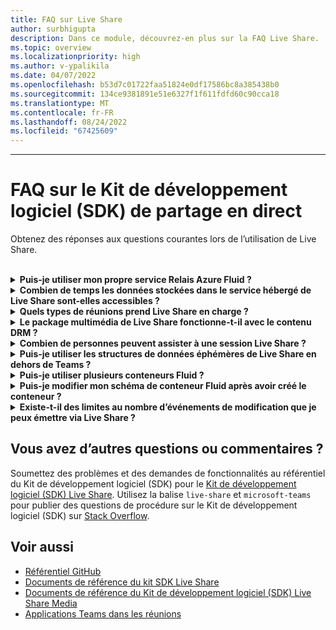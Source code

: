 ```yaml
---
title: FAQ sur Live Share
author: surbhigupta
description: Dans ce module, découvrez-en plus sur la FAQ Live Share.
ms.topic: overview
ms.localizationpriority: high
ms.author: v-ypalikila
ms.date: 04/07/2022
ms.openlocfilehash: b53d7c01722faa51824e0df17586bc8a385438b0
ms.sourcegitcommit: 134ce9381891e51e6327f1f611fdfd60c90cca18
ms.translationtype: MT
ms.contentlocale: fr-FR
ms.lasthandoff: 08/24/2022
ms.locfileid: "67425609"
---
```

---

# <a name="live-share-sdk-faq"></a>FAQ sur le Kit de développement logiciel (SDK) de partage en direct

Obtenez des réponses aux questions courantes lors de l’utilisation de Live Share.<br>

<br>

<details>

<summary><b>Puis-je utiliser mon propre service Relais Azure Fluid ?</b></summary>

Oui. Lors de la construction de la classe `TeamsFluidClient`, vous pouvez définir votre propre `AzureConnectionConfig`. Live Share associe des conteneurs que vous créez à des réunions, mais vous devez implémenter l’interface `ITokenProvider` pour signer des jetons pour vos conteneurs. Par exemple, vous pouvez utiliser un fourni `AzureFunctionTokenProvider`, qui utilise une fonction cloud Azure pour demander un jeton d’accès à partir d’un serveur.

Bien que la plupart d’entre vous trouvent utile d’utiliser notre service hébergé gratuit, il peut toujours arriver qu’il soit avantageux d’utiliser votre propre service Azure Fluid Relay pour votre application Live Share. Envisagez d’utiliser une connexion de service AFR personnalisée si vous :

* Exiger le stockage des données dans des conteneurs Fluid au-delà de la durée de vie d’une réunion.
* Transmettez des données sensibles via le service qui nécessite une stratégie de sécurité personnalisée.
* Développez des fonctionnalités via Fluid Framework, par exemple, `SharedMap`pour votre application en dehors de Teams.

Pour plus d’informations, consultez [la](./teams-live-share-how-to/how-to-custom-azure-fluid-relay.md) [documentation d’Azure Fluid Relay](/azure/azure-fluid-relay/).

<br>

</details>

<details>

<summary><b>Combien de temps les données stockées dans le service hébergé de Live Share sont-elles accessibles ?</b></summary>

Toutes les données envoyées ou stockées via les conteneurs Fluid créés per le service Relais Azure Fluid de Live Share sont accessibles pendant 24 heures. Si vous souhaitez conserver les données au-delà de 24 heures, vous pouvez remplacer notre service Relais Azure Fluid hébergé par le vôtre. Vous pouvez également utiliser votre propre fournisseur de stockage en parallèle au service hébergé de Live Share.

<br>

</details>

<details>

<summary><b>Quels types de réunions prend Live Share en charge ?</b></summary>

Pendant la préversion, seules les réunions planifiées sont prises en charge et tous les participants doivent figurer dans le calendrier des réunions. Les types de réunion tels que les appels en tête-à-tête, les appels de groupe et les réunions instantanées ne sont pas pris en charge.

<br>

</details>

<details>

<summary><b>Le package multimédia de Live Share fonctionne-t-il avec le contenu DRM ?</b></summary>

Non. Teams ne prend actuellement pas en charge les médias chiffrés pour les applications de tabulation sur le bureau. Les clients Chrome, Edge et mobiles sont pris en charge. Pour plus d’informations, vous pouvez [suivre le problème ici](https://github.com/microsoft/live-share-sdk/issues/14).

<br>

</details>

<details>
<summary><b>Combien de personnes peuvent assister à une session Live Share ?</b></summary>

Actuellement, Live Share prend en charge un maximum de 100 participants par session. Si c’est quelque chose qui vous intéresse, vous pouvez [commencer une discussion ici](https://github.com/microsoft/live-share-sdk/discussions).

<br>

</details>

<details>
<summary><b>Puis-je utiliser les structures de données éphémères de Live Share en dehors de Teams ?</b></summary>

Actuellement, les packages Live Share nécessitent le SDK client Teams pour fonctionner correctement. Les fonctionnalités dans `@microsoft/live-share` Ou `@microsoft/live-share-media` ne fonctionneront pas en dehors de Microsoft Teams. Si c’est quelque chose qui vous intéresse, vous pouvez [commencer une discussion ici](https://github.com/microsoft/live-share-sdk/discussions).

<br>

</details>

<details>
<summary><b>Puis-je utiliser plusieurs conteneurs Fluid ?</b></summary>

Actuellement, Live Share ne prend en charge qu’un seul conteneur à l’aide de notre service Azure Fluid Relay fourni. Toutefois, il est possible d’utiliser à la fois un conteneur Live Share et un conteneur créé par votre propre instance Azure Fluid Relay.

<br>

</details>

<details>
<summary><b>Puis-je modifier mon schéma de conteneur Fluid après avoir créé le conteneur ?</b></summary>

Actuellement, Live Share ne prend pas en charge l’ajout de nouveaux `initialObjects` éléments au fluid `ContainerSchema` après la création ou la jonction d’un conteneur. Étant donné que les sessions Live Share sont de courte durée, il s’agit généralement d’un problème pendant le développement après l’ajout de nouvelles fonctionnalités à votre application.

> [!NOTE]
> Si vous utilisez la `dynamicObjectTypes` propriété dans le `ContainerSchema`, vous pouvez ajouter de nouveaux types à tout moment. Si vous supprimez ultérieurement des types du schéma, les instances DDS existantes de ces types échoueront correctement.

Pour corriger les erreurs résultant des modifications apportées lors `initialObjects` du test local dans votre navigateur, supprimez l’ID de conteneur haché de votre URL et rechargez la page. Si vous effectuez des tests dans une réunion Teams, démarrez une nouvelle réunion et réessayez.

Si vous envisagez de mettre à jour votre application fréquemment avec de nouvelles `SharedObject` instances ou `EphemeralObject` des instances, vous devez réfléchir à la façon dont vous déployez de nouvelles modifications de schéma en production. Bien que le risque réel soit relativement faible et de courte durée, il peut y avoir des sessions actives au moment où vous effectuez la modification. Les utilisateurs existants dans la session ne doivent pas être affectés, mais les utilisateurs qui rejoignent cette session après avoir déployé une modification cassante peuvent rencontrer des problèmes de connexion à la session. Pour atténuer ce problème, vous pouvez envisager certaines des solutions suivantes :

* Déployez les modifications de schéma pour votre application web en dehors des heures d’ouverture normales.
* Utilisez `dynamicObjectTypes` pour toutes les modifications apportées à votre schéma, au lieu de modifier `initialObjects`.

> [!NOTE]
> Live Share ne prend actuellement pas en charge le contrôle de version de votre `ContainerSchema`version et n’a pas d’API dédiées aux migrations.

<br>

</details>

<details>
<summary><b>Existe-t-il des limites au nombre d’événements de modification que je peux émettre via Live Share ?</b></summary>

Bien que Live Share soit en préversion, aucune limite aux événements émis via Live Share n’est appliquée. Pour des performances optimales, vous devez désactiver les modifications émises par le biais `SharedObject` ou `EphemeralObject` les instances d’un message par 50 millisecondes ou plus. Cela est particulièrement important lors de l’envoi de modifications basées sur des coordonnées tactiles ou de souris, par exemple lors de la synchronisation des positions des curseurs, de l’entrée manuscrite et du glissement d’objets autour d’une page.

<br>

</details>

## <a name="have-more-questions-or-feedback"></a>Vous avez d’autres questions ou commentaires ?

Soumettez des problèmes et des demandes de fonctionnalités au référentiel du Kit de développement logiciel (SDK) pour le [Kit de développement logiciel (SDK) Live Share](https://github.com/microsoft/live-share-sdk). Utilisez la balise `live-share` et `microsoft-teams` pour publier des questions de procédure sur le Kit de développement logiciel (SDK) sur [Stack Overflow](https://stackoverflow.com/questions/tagged/live-share+microsoft-teams).

## <a name="see-also"></a>Voir aussi

* [Référentiel GitHub](https://github.com/microsoft/live-share-sdk)
* [ Documents de référence du kit SDK Live Share](/javascript/api/@microsoft/live-share/)
* [Documents de référence du Kit de développement logiciel (SDK) Live Share Media](/javascript/api/@microsoft/live-share-media/)
* [Applications Teams dans les réunions](teams-apps-in-meetings.md)

